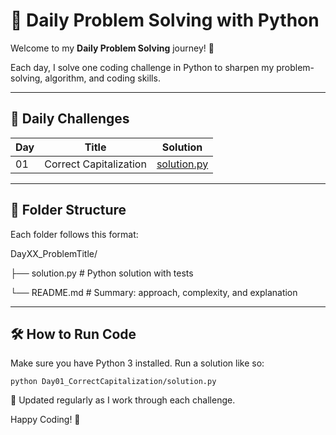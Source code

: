 # 🧠 Daily Problem Solving with Python

Welcome to my **Daily Problem Solving** journey! 🚀 

Each day, I solve one coding challenge in Python to sharpen my problem-solving, algorithm, and coding skills.

---

## 📅 Daily Challenges

| Day | Title | Solution |
|-----|-----------------------|----------|
| 01  | Correct Capitalization| [solution.py](https://github.com/kihuni/Daily-Problem-Solving/tree/main/Day01_correctCapitalization) |

---

## 📂 Folder Structure

Each folder follows this format:

DayXX_ProblemTitle/

├── solution.py # Python solution with tests

└── README.md # Summary: approach, complexity, and explanation

---

## 🛠 How to Run Code

Make sure you have Python 3 installed. Run a solution like so:

```
python Day01_CorrectCapitalization/solution.py

```

📌 Updated regularly as I work through each challenge.

Happy Coding! 🙌

